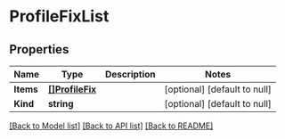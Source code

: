 # ProfileFixList

## Properties
Name | Type | Description | Notes
------------ | ------------- | ------------- | -------------
**Items** | [**[]ProfileFix**](profile_fix.md) |  | [optional] [default to null]
**Kind** | **string** |  | [optional] [default to null]

[[Back to Model list]](../README.md#documentation-for-models) [[Back to API list]](../README.md#documentation-for-api-endpoints) [[Back to README]](../README.md)


